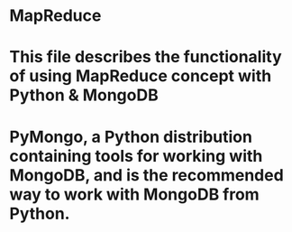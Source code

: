 # MapReduce
# This file describes the functionality of using MapReduce concept with Python & MongoDB
# PyMongo, a Python distribution containing tools for working with MongoDB, and is the recommended way to work with MongoDB from Python.
